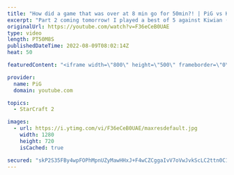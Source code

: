 ```yaml
---
title: "How did a game that was over at 8 min go for 50min?! | PiG vs Kiwian ZvT Showmatch (Part 1) - SC2"
excerpt: "Part 2 coming tomorrow! I played a best of 5 against Kiwian (Top) who is a former Terran pro who played in GSL. Neither of us could have predicted that game 1 would go like this... The showmatch went so long I had to split it up for youtube! -- 🐷 Second Channel for Learning StarCraft 2: https://www.youtube.com/c/PiGRandom"
originalUrl: https://youtube.com/watch?v=F36eCeB0UAE
type: video
length: PT50M8S
publishedDateTime: 2022-08-09T08:02:14Z
heat: 50

featuredContent: "<iframe width=\"800\" height=\"500\" frameborder=\"0\" src=\"https://www.youtube.com/embed/F36eCeB0UAE\" allow=\"accelerometer; autoplay; encrypted-media; gyroscope; picture-in-picture\" allowfullscreen></iframe>"

provider:
  name: PiG
  domain: youtube.com

topics:
  - StarCraft 2

images:
  - url: https://i.ytimg.com/vi/F36eCeB0UAE/maxresdefault.jpg
    width: 1280
    height: 720
    isCached: true

secured: "skP2S35FBy4wpFOPhMpnUZyMawHHxJ+F4wCZCggaIvV7oVwJvkScLC2ttn0C1O/HnTopCeKbHjtNAEaHnxzQ3bzZgoUkYbXMgE9S65rlWTcPssuFDMQzXzaP1znSP9dDTsn/JFkRn5FEPAwwx5QSqRs8k2nSMYx++NhMTxhyZqHuksgUdBtj4n8mIwPfFSSE7il3nif2YzGAVAyB0RmCTvEb/o7QU+fAx/7Mhej5DExWKdSlMiFIITemSRrKGjzxtFLi2MuZdyNcneQro0rg2yjcUWkRmYMwqCVnVVKoM7tcmgINLlXBdhj4W06F/Bq3vSrk91+jL9J+L3K6qSihe/adbqM0CGvZQgbn+yDa3RwgXwlg4GrhSYB34OY/8UOnwhjW0pz07fywwNAQa1QLO8SLVWPRrnDJWTLKZZGkHK0=;qoJkLLcoYSNn+quPL31O8A=="
---
```


